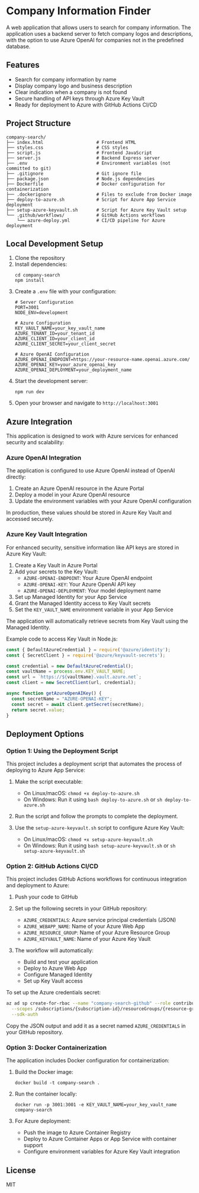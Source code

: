 # Company Information Finder

A web application that allows users to search for company information. The application uses a backend server to fetch company logos and descriptions, with the option to use Azure OpenAI for companies not in the predefined database.

## Features

- Search for company information by name
- Display company logo and business description
- Clear indication when a company is not found
- Secure handling of API keys through Azure Key Vault
- Ready for deployment to Azure with GitHub Actions CI/CD

## Project Structure

```
company-search/
├── index.html                    # Frontend HTML
├── styles.css                    # CSS styles
├── script.js                     # Frontend JavaScript
├── server.js                     # Backend Express server
├── .env                          # Environment variables (not committed to git)
├── .gitignore                    # Git ignore file
├── package.json                  # Node.js dependencies
├── Dockerfile                    # Docker configuration for containerization
├── .dockerignore                 # Files to exclude from Docker image
├── deploy-to-azure.sh            # Script for Azure App Service deployment
├── setup-azure-keyvault.sh       # Script for Azure Key Vault setup
└── .github/workflows/            # GitHub Actions workflows
    └── azure-deploy.yml          # CI/CD pipeline for Azure deployment
```

## Local Development Setup

1. Clone the repository
2. Install dependencies:
   ```
   cd company-search
   npm install
   ```
3. Create a `.env` file with your configuration:
   ```
   # Server Configuration
   PORT=3001
   NODE_ENV=development

   # Azure Configuration
   KEY_VAULT_NAME=your_key_vault_name
   AZURE_TENANT_ID=your_tenant_id
   AZURE_CLIENT_ID=your_client_id
   AZURE_CLIENT_SECRET=your_client_secret

   # Azure OpenAI Configuration
   AZURE_OPENAI_ENDPOINT=https://your-resource-name.openai.azure.com/
   AZURE_OPENAI_KEY=your_azure_openai_key
   AZURE_OPENAI_DEPLOYMENT=your_deployment_name
   ```
4. Start the development server:
   ```
   npm run dev
   ```
5. Open your browser and navigate to `http://localhost:3001`

## Azure Integration

This application is designed to work with Azure services for enhanced security and scalability:

### Azure OpenAI Integration

The application is configured to use Azure OpenAI instead of OpenAI directly:

1. Create an Azure OpenAI resource in the Azure Portal
2. Deploy a model in your Azure OpenAI resource
3. Update the environment variables with your Azure OpenAI configuration

In production, these values should be stored in Azure Key Vault and accessed securely.

### Azure Key Vault Integration

For enhanced security, sensitive information like API keys are stored in Azure Key Vault:

1. Create a Key Vault in Azure Portal
2. Add your secrets to the Key Vault:
   - `AZURE-OPENAI-ENDPOINT`: Your Azure OpenAI endpoint
   - `AZURE-OPENAI-KEY`: Your Azure OpenAI API key
   - `AZURE-OPENAI-DEPLOYMENT`: Your model deployment name
3. Set up Managed Identity for your App Service
4. Grant the Managed Identity access to Key Vault secrets
5. Set the `KEY_VAULT_NAME` environment variable in your App Service

The application will automatically retrieve secrets from Key Vault using the Managed Identity.

Example code to access Key Vault in Node.js:
```javascript
const { DefaultAzureCredential } = require('@azure/identity');
const { SecretClient } = require('@azure/keyvault-secrets');

const credential = new DefaultAzureCredential();
const vaultName = process.env.KEY_VAULT_NAME;
const url = `https://${vaultName}.vault.azure.net`;
const client = new SecretClient(url, credential);

async function getAzureOpenAIKey() {
  const secretName = "AZURE-OPENAI-KEY";
  const secret = await client.getSecret(secretName);
  return secret.value;
}
```

## Deployment Options

### Option 1: Using the Deployment Script

This project includes a deployment script that automates the process of deploying to Azure App Service:

1. Make the script executable:
   - On Linux/macOS: `chmod +x deploy-to-azure.sh`
   - On Windows: Run it using `bash deploy-to-azure.sh` or `sh deploy-to-azure.sh`

2. Run the script and follow the prompts to complete the deployment.

3. Use the `setup-azure-keyvault.sh` script to configure Azure Key Vault:
   - On Linux/macOS: `chmod +x setup-azure-keyvault.sh`
   - On Windows: Run it using `bash setup-azure-keyvault.sh` or `sh setup-azure-keyvault.sh`

### Option 2: GitHub Actions CI/CD

This project includes GitHub Actions workflows for continuous integration and deployment to Azure:

1. Push your code to GitHub
2. Set up the following secrets in your GitHub repository:
   - `AZURE_CREDENTIALS`: Azure service principal credentials (JSON)
   - `AZURE_WEBAPP_NAME`: Name of your Azure Web App
   - `AZURE_RESOURCE_GROUP`: Name of your Azure Resource Group
   - `AZURE_KEYVAULT_NAME`: Name of your Azure Key Vault

3. The workflow will automatically:
   - Build and test your application
   - Deploy to Azure Web App
   - Configure Managed Identity
   - Set up Key Vault access

To set up the Azure credentials secret:

```bash
az ad sp create-for-rbac --name "company-search-github" --role contributor \
  --scopes /subscriptions/{subscription-id}/resourceGroups/{resource-group} \
  --sdk-auth
```

Copy the JSON output and add it as a secret named `AZURE_CREDENTIALS` in your GitHub repository.

### Option 3: Docker Containerization

The application includes Docker configuration for containerization:

1. Build the Docker image:
   ```
   docker build -t company-search .
   ```

2. Run the container locally:
   ```
   docker run -p 3001:3001 -e KEY_VAULT_NAME=your_key_vault_name company-search
   ```

3. For Azure deployment:
   - Push the image to Azure Container Registry
   - Deploy to Azure Container Apps or App Service with container support
   - Configure environment variables for Azure Key Vault integration

## License

MIT
